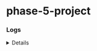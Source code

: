# phase-5-project




### Logs
<details>
1 - Install python environment based on project template

```
pipenv install flask flask-sqlalchemy flask-migrate sqlalchemy-serializer flask-restful flask-cors faker
```


2 - Create server folder, create 4 files to match template. Run 
```python
npx create-react-app- client --use-npm
```
for client folder, create react environment. PORT=4000 for scripts start.

3 - Setting up users login first, ```pipenv install flask_bcrypt``` to encrypt password. Set up models for Users and initialized the database.
```python
flask db init
flask db revision --autogenerate -m"message"
flask db upgrade
```

4 - Worked on Frontend, needed to install router-dom due to error at homepage. cd into clients to install or --prefix client at end
```python
npm install react-router-dom
```

5 - Worked on Signup page. Write user/password form. Testing, removed role. Added   ```"proxy": "http://localhost:5555"``` to package.json

6 - Found an issue where username can be the same with different capitalized letter, changed this line by adding ```toLowerCase()```. This disable the user to be able to use Capitalize letter in username when signing up
Added delete all user for seed.py

```jsx

<input
    id='username'
    type='text'
    value={username}
    onChange={(e) => setUsername(e.target.value.toLowerCase())}
/>

```

7 - Working on Login, logout and checksession. Login is put into home, if user is not logged in, Login page will be present. The user has to log in with the correct log in to continue. When sucessfully log in, it will welcome the user and a log out button will be present.

```jsx
if (user) {
        return (
            <div><h2>Welcome {user.username}</h2>
            <button onClick={handleLogout}>Logout</button>
            </div>
        )
    }else{
        return <Login setUser={setUser}></Login>
    }
```

8 - Set up character database and create Character.js for character creation. Hardest part was the button, tried to make every 5+ stat consume 2 pts, but unable to get the logic right. Gave up for the night and decided with this. Button increase stat, set stat and form will submit all values when they are ready. None of value can be null.
```jsx
    const increaseStat = (stat, setStat) => {
        if (points > 0) {
          setStat((prev) => prev + 1);
          setPoints((prev) => prev - 1);
        }
    };
    
      const decreaseStat = (stat, setStat) => {
        if (stat > 1) {
          setStat((prev) => prev - 1);
          setPoints((prev) => prev + 1);
        }
    };
```

9 - Now that the character is created. I want to make a list of character created by the logged in character, and give them the option to delete them/choose them for the game.

Made CharacterList, but for some reason it was pulling /character/ from port 4000 instead of 5555. After hours of troubleshooting and changing code. found that ```fetch('/character')``` and ```fetch(/character/) ``` are 2 different things.
Created delete function to delete existing character.
Tested different users, users that has no character caused an error with character.map, made condition to ask user to create their character first.
Using some condition like these for get method when no parameter/argument are passed through.

```python

    def get(self, character_id = None):
        if character_id == None:
            if not session['user_id']:
                return {'message': 'Not authorized'}, 401
            user_id = session['user_id']
            character = Character.query.filter_by(user_id=user_id).all()
            if not character:
                return {'message': 'No characters found'}, 404

            character_dict = [character.to_dict() for character in character]
            print(character_dict)
            return character_dict, 200
        
        character = Character.query.filter_by(id=character_id).first()
        character_dict = character.to_dict()
        print(character_dict)
        if not character:
            return {'message': 'Character not found'}, 404
        
        return character_dict, 200
```
If no characterID is passed through, it would return everything, and api route is also different.

```python
    api.add_resource(CharacterOption, '/character', '/character/<int:character_id>', endpoint='character')
```

10 - Making dungeon, monster, and updated character models. Seed.py updated to generate random dungeon and monster. Added logic to calculate hp, atk and def.

11 - Spent a long time trying to find out why Dungeon and Monster can't pull Query, models and app.py had the same class, changed to DungeonGet and MonsterGet instead. useParams to pull character id for Game.js

12 - Troubleshoot and brainstorming how to keep gameUpdated. Kinda tuned Game.js, start button would calculate stat of character and put it in game session.

13 - Create battle.js. Randomize monster in that the dungeon picked when character is chosen. Damage calculation for both character and monster.

14 - After defeating a monster. The character will gain exp. This exp will be added to the character.exp and a logic to level them up should be in place. 
Added new dungeon when all level in a dungeon is gone.
When character reach a certain xp, level up screen will pop up to choose 2 stats to level up.
Learned to use a lot of condition to have the page only showing certain thing for example

```jsx
        {isSituation ? 
            <Situation dungeon_id={dungeonId} isSituation={isSituation}></Situation> : 
            (dungeon_level - battleCount === 0 ? 
                (<button onClick={nextDungeon} disabled={!isOver}>Next dungeon</button>) : 
                (<button onClick={nextBattle} disabled={!isOver || isLeveledUp || end}>Next Battle</button>))
            }
            
        {isSituation ? <button onClick={handleEndSituation}>Continue</button> : null}
```

15 - Adding Situation table, with 4 different choices. Situation probably can't be seeded randomly, so will make some custom one that aren't too complicated. Each dungeon will have situation based on their location.

16 - Set up Situation.js. Created choices and scenerios for each choices. This will hold all encounter. Currently did not have enough time to actually change the stat, make equipment or special skills.

</details>